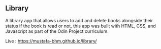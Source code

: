 ## Library

A library app that allows users to add and delete books alongside their status if the book is read or not, this app was built with HTML, CSS, and Javascript as part of the Odin Project curriculum.

Live : https://mustafa-bhm.github.io/library/
